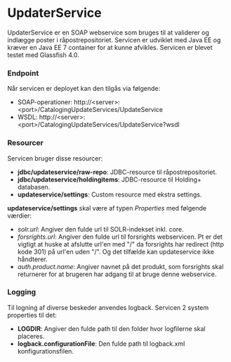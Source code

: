 UpdaterService
==============

UpdaterService er en SOAP webservice som bruges til at validerer og indlægge poster i råpostrepositoriet. 
Servicen er udviklet med Java EE og kræver en Java EE 7 container for at kunne afvikles. Servicen er blevet testet 
med Glassfish 4.0.

### Endpoint

Når servicen er deployet kan den tilgås via følgende:

* SOAP-operationer: http://&lt;server&gt;:&lt;port&gt;/CatalogingUpdateServices/UpdateService
* WSDL: http://&lt;server&gt;:&lt;port&gt;/CatalogingUpdateServices/UpdateService?wsdl

### Resourcer

Servicen bruger disse resourcer:

* **jdbc/updateservice/raw-repo**: JDBC-resource til råpostrepositoriet. 
* **jdbc/updateservice/holdingitems**: JDBC-resource til Holding+ databasen.
* **updateservice/settings**: Custom resource med ekstra settings.

**updateservice/settings** skal være af typen *Properties* med følgende værdier:

* *solr.url*: Angiver den fulde url til SOLR-indekset inkl. core.
* *forsrights.url*: Angiver den fulde url til forsrights webservicen. Pt er det vigtigt at huske at afslutte url'en 
med "/" da forsrights har redirect (http kode 301) på url'en uden "/". Og det tilfælde kan updateservice ikke håndterer.
* *auth.product.name*: Angiver navnet på det produkt, som forsrights skal returnerer for at brugeren har adgang til 
at bruge denne webservice. 

### Logging

Til logning af diverse beskeder anvendes logback. Servicen 2 system properties til det:

* **LOGDIR**: Angiver den fulde path til den folder hvor logfilerne skal placeres.
* **logback.configurationFile**: Den fulde path til logback.xml konfigurationsfilen.

  